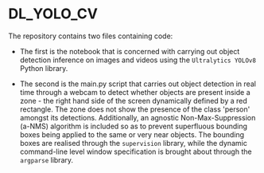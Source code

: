 # DL_YOLO_CV

The repository contains two files containing code:

- The first is the notebook that is concerned with carrying out object detection inference on images and videos using the ```Ultralytics YOLOv8``` Python library.

- The second is the main.py script that carries out object detection in real time through a webcam to detect whether objects are present inside a zone - the right hand side of the screen dynamically defined by a red rectangle. The zone does not show the presence of the class 'person' amongst its detections. Additionally, an agnostic Non-Max-Suppression (a-NMS) algorithm is included so as to prevent superfluous bounding boxes being applied to the same or very near objects. The bounding boxes are realised through the ```supervision``` library, while the dynamic command-line level window specification is brought about through the ```argparse``` library.
